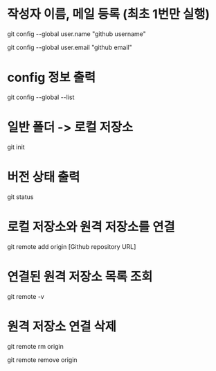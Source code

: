 # 작성자 이름, 메일 등록 (최초 1번만 실행)

git config --global user.name "github username"

git config --global user.email "github email"

# config 정보 출력

git config --global --list

# 일반 폴더 -> 로컬 저장소

git init

# 버전 상태 출력

git status

# 로컬 저장소와 원격 저장소를 연결

git remote add origin [Github repository URL]

# 연결된 원격 저장소 목록 조회
git remote -v

# 원격 저장소 연결 삭제
git remote rm origin

git remote remove origin